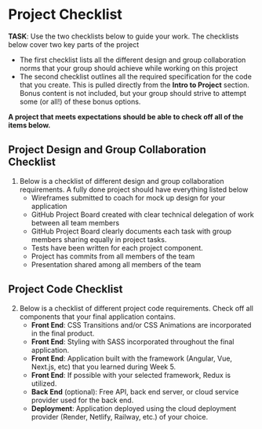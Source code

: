 # Project Checklist

**TASK**: Use the two checklists below to guide your work. The checklists below cover two key parts of the project
- The first checklist lists all the different design and group collaboration norms that your group should achieve while working on this project
- The second checklist outlines all the required specification for the code that you create. This is pulled directly from the **Intro to Project** section. Bonus content is not included, but your group should strive to attempt some (or all!) of these bonus options.

**A project that meets expectations should be able to check off all of the items below.**

## Project Design and Group Collaboration Checklist

1. Below is a checklist of different design and group collaboration requirements. A fully done project should have everything listed below
    - Wireframes submitted to coach for mock up design for your application
    - GitHub Project Board created with clear technical delegation of work between all team members
    - GitHub Project Board clearly documents each task with group members sharing equally in project tasks.
    - Tests have been written for each project component.
    - Project has commits from all members of the team
    - Presentation shared among all members of the team

## Project Code Checklist

2. Below is a checklist of different project code requirements. Check off all components that your final application contains.
    - **Front End**: CSS Transitions and/or CSS Animations are incorporated in the final product.
    - **Front End**: Styling with SASS incorporated throughout the final application.
    - **Front End**: Application built with the framework (Angular, Vue, Next.js, etc) that you learned during Week 5.
    - **Front End**: If possible with your selected framework, Redux is utilized.
    - **Back End** (optional): Free API, back end server, or cloud service provider used for the back end.
    - **Deployment**: Application deployed using the cloud deployment provider (Render, Netlify, Railway, etc.) of your choice.